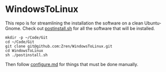 # WindowsToLinux

This repo is for streamlining the installation the software on a clean Ubuntu-Gnome. Check out [postinstall.sh](postinstall.sh) for all the software that will be installed.

```
mkdir -p ~/Code/Git
cd ~/Code/Git
git clone git@github.com:Zren/WindowsToLinux.git
cd WindowsToLinux
sh ./postinstall.sh
```

Then follow [configure.md](configure.md) for things that must be done manually.
